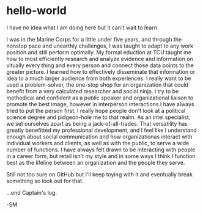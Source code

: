 # hello-world
I have no idea what I am doing here but it can't wait to learn.

I was in the Marine Corps for a little under five years, and through the nonstop pace and unearthly challenges, I was taught to adapt to any work position and still perform optimally. My formal eduction at TCU taught me how to most efficiently research and analyze evidence and information on vitually every thing and every person and connect those data points to the greater picture. I learned how to effectively disseminate that information or idea to a much larger audience from both experiences. I really want to be used a problem-solver, the one-stop shop for an organization that could benefit from a very calculated researcher and social ninja. I try to be methodical and confident as a public speaker and organizational liaison to promote the best image, however in interperson interactions I have always tried to put the person first. I really hope people don't look at a political science degree and pidgeon-hole me to that realm. As an intel specialist, we set ourselves apart as being a jack-of-all-trades. That versatility has greatly benefitted my professional development, and I feel like I understand enough about social communication and how organizationas interact with individual workers and clients, as well as with the public, to serve a wide number of functions. I have always felt drawn to be interacting with people in a career form, but retail isn't my style and in some ways I think I function best as the lifeline between an organization and the people they serve.

Still not too sure on GitHub but I'll keep toying with it and eventually break something so look out for that.

...end Captain's log.

-SM
